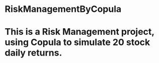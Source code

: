 # RiskManagementByCopula
# This is a Risk Management project, using Copula to simulate 20 stock daily returns. 
